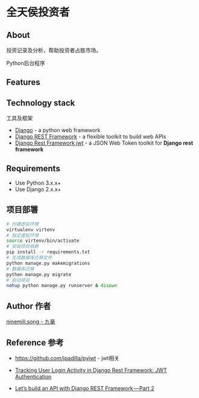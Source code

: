 # 全天侯投资者

## About

投资记录及分析，帮助投资者占胜市场。

Python后台程序

## Features

## Technology stack

工具及框架

- [Django](https://www.djangoproject.com) - a python web framework
- [Django REST Framework](http://www.django-rest-framework.org) - a flexible toolkit to build web APIs
- [Django Rest Framework jwt](https://getblimp.github.io/django-rest-framework-jwt/) - a JSON Web Token toolkit for **Django rest framework**

## Requirements

- Use Python 3.x.x+
- Use Django 2.x.x+

## 项目部署

```bash
# 创建虚拟环境
virtualenv virtenv
# 指定虚拟环境
source virtenv/bin/activate
# 安装项目依赖
pip install -r requirements.txt
# 生成数据库迁移文件
python manage.py makemigrations
# 数据库迁移
python manage.py migrate
# 启动项目
nohup python manage.py runserver & disown
```

## Author 作者

[ninemill.song - 九毫](https://github.com/ninemilli-song)

## Reference 参考

- https://github.com/jpadilla/pyjwt - jwt相关

- [Tracking User Login Activity in Django Rest Framework: JWT Authentication](https://medium.com/@atulmishra_69567/tracking-user-login-activity-in-django-rest-framework-jwt-authentication-32e0194e77d0)

- [Let’s build an API with Django REST Framework — Part 2](https://medium.com/backticks-tildes/lets-build-an-api-with-django-rest-framework-part-2-cfb87e2c8a6c)
